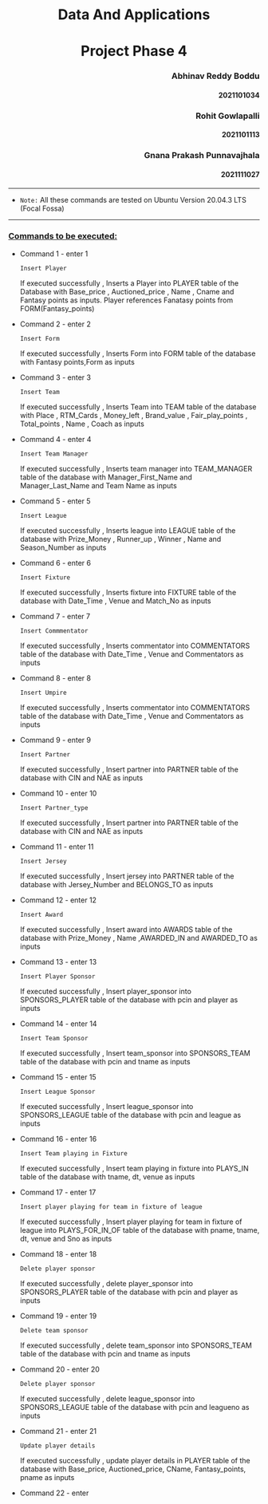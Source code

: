 # <center> Data And Applications
# <center> Project Phase 4

### <div style="text-align: right"> Abhinav Reddy Boddu
#### <div style="text-align: right"> 2021101034
### <div style="text-align: right"> Rohit Gowlapalli
#### <div style="text-align: right"> 2021101113
### <div style="text-align: right"> Gnana Prakash Punnavajhala
#### <div style="text-align: right"> 2021111027

<hr>

- `Note:` All these commands are tested on Ubuntu Version 20.04.3 LTS (Focal Fossa) 

<hr>

### <ins>Commands to be executed:</ins>

- Command 1 - enter 1

    `Insert Player`

    If executed successfully , Inserts a Player into PLAYER table of the Database with Base_price , Auctioned_price , Name , Cname and Fantasy points as inputs. Player references Fanatasy points from FORM(Fantasy_points)

- Command 2 - enter 2 

    `Insert Form `

     If executed successfully , Inserts Form into FORM table of the database with Fantasy points,Form as inputs 
    
- Command 3 - enter 3

     ``Insert Team``

     If executed successfully , Inserts Team into TEAM table of the database with Place , RTM_Cards , Money_left , Brand_value , Fair_play_points , Total_points , Name , Coach as inputs

-  Command 4 - enter 4

     ``Insert Team Manager``

     If executed successfully , Inserts team manager into TEAM_MANAGER table of the database with Manager_First_Name and Manager_Last_Name and Team Name as inputs

-  Command 5 - enter 5

     ``Insert League``

     If executed successfully , Inserts league into LEAGUE table of the database with Prize_Money , Runner_up , Winner , Name and Season_Number as inputs

-  Command 6 - enter 6

     ``Insert Fixture``
     
     If executed successfully , Inserts fixture into FIXTURE table of the database with Date_Time , Venue and Match_No as inputs

-  Command 7 - enter 7

     ``Insert Commmentator``

     If executed successfully , Inserts commentator into COMMENTATORS table of the database with Date_Time , Venue and Commentators as inputs

-  Command 8 - enter 8

     ``Insert Umpire``

     If executed successfully , Inserts commentator into COMMENTATORS table of the database with Date_Time , Venue and Commentators as inputs

-  Command 9 - enter 9

     ``Insert Partner``

     If executed successfully , Insert partner into PARTNER table of the database with CIN and NAE as inputs

-  Command 10 - enter 10

     ``Insert Partner_type``

     If executed successfully , Insert partner into PARTNER table of the database with CIN and NAE as inputs

-   Command 11 - enter 11

     ``Insert Jersey``

     If executed successfully , Insert jersey into PARTNER table of the database with Jersey_Number and BELONGS_TO as inputs 

-   Command 12 - enter 12

     ``Insert Award``

     If executed successfully , Insert award into AWARDS table of the database with Prize_Money , Name ,AWARDED_IN and AWARDED_TO as inputs 

-   Command 13 - enter 13

     ``Insert Player Sponsor``

     If executed successfully , Insert player_sponsor into SPONSORS_PLAYER  table of the database with pcin and player as inputs   

     
-   Command 14 - enter 14

     ``Insert Team Sponsor``

     If executed successfully , Insert team_sponsor into SPONSORS_TEAM table of the database with pcin and tname as inputs

-   Command 15 - enter 15

     ``Insert League Sponsor``

     If executed successfully , Insert league_sponsor into SPONSORS_LEAGUE table of the database with pcin and league as inputs


-   Command 16 - enter 16

     ``Insert Team playing in Fixture``

     If executed successfully , Insert team playing in fixture into PLAYS_IN table of the database with tname, dt, venue as inputs

-   Command 17 - enter 17

     ``Insert player playing for team in fixture of league``

     If executed successfully , Insert player playing for team in fixture of league into PLAYS_FOR_IN_OF table of the database with pname, tname, dt, venue and Sno as inputs

-   Command 18 - enter 18

     ``Delete player sponsor``

     If executed successfully , delete player_sponsor into SPONSORS_PLAYER table of the database with pcin and player as inputs

-   Command 19 - enter 19

     ``Delete team sponsor``

     If executed successfully , delete team_sponsor into SPONSORS_TEAM table of the database with pcin and tname as inputs

-   Command 20 - enter 20

     ``Delete player sponsor``

     If executed successfully , delete league_sponsor into SPONSORS_LEAGUE table of the database with pcin and leagueno as inputs

-   Command 21 - enter 21

     ``Update player details``

     If executed successfully , update player details in PLAYER table of the database with Base_price, Auctioned_price, CName, Fantasy_points, pname as inputs

- Command 22 - enter 